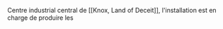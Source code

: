 Centre industrial central de [[Knox, Land of Deceit]], l'installation est en charge de produire les 